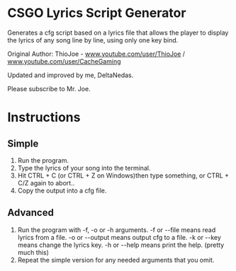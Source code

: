 # CSGO Lyrics Script Generator

Generates a cfg script based on a lyrics file that allows the player to display the lyrics of any song line by line, using only one key bind.


Original Author:  ThioJoe - www.youtube.com/user/ThioJoe / www.youtube.com/user/CacheGaming

Updated and improved by me, DeltaNedas.

Please subscribe to Mr. Joe.


# Instructions

## Simple
1. Run the program.
2. Type the lyrics of your song into the terminal.
3. Hit CTRL + C (or CTRL + Z on Windows)then type something, or CTRL + C/Z again to abort..
4. Copy the output into a cfg file.

## Advanced
1. Run the program with -f, -o or -h arguments.
	-f or --file means read lyrics from a file.
	-o or --output means output cfg to a file.
	-k or --key means change the lyrics key.
	-h or --help means print the help. (pretty much this)
2. Repeat the simple version for any needed arguments that you omit.
